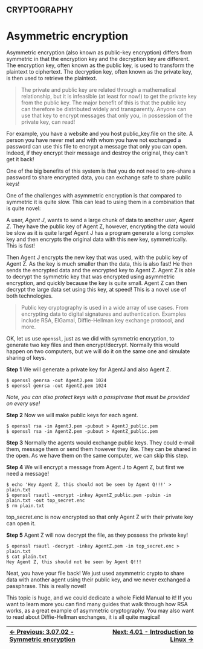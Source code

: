## CRYPTOGRAPHY

# Asymmetric encryption

Asymmetric
encryption (also known as public-key encryption) differs from symmetric
in that the encryption key and the decryption key are different. The
encryption key, often known as the public key, is used to transform the
plaintext to ciphertext. The decryption key, often known as the private
key, is then used to retrieve the plaintext.

> The private and public key are related through a mathematical
> relationship, but it is infeasible (at least for now!) to get the
> private key from the public key. The major benefit of this is that the
> public key can therefore be distributed widely and transparently. Anyone
> can use that key to encrypt messages that only you, in possession of
> the private key, can read!

For example, you have a website and you host public\_key.file on the
site. A person you have never met and with whom you have not exchanged a
 password can use this file to encrypt a message that only you can open.
 Indeed, if they encrypt their message and destroy the original, they
can't get it back!

One of the big benefits of this system is that you do not need to
pre-share a password to share encrypted data, you can exchange safe to
share public keys!

One of the challenges with asymmetric encryption is that compared to
symmetric it is quite slow. This can lead to using them in a combination
 that is quite novel:

A user, *Agent J*, wants to send a large chunk of data to another user, *Agent Z*.
 They have the public key of Agent Z, however, encrypting the data would
 be slow as it is quite large! Agent J has a program generate a long
complex key and then encrypts the original data with this new key,
symmetrically. This is fast!

Then Agent J encrypts the new key that was used, with the public key
of Agent Z. As the key is much smaller than the data, this is also fast!
 He then sends the encrypted data and the encrypted key to Agent Z.
Agent Z is able to decrypt the symmetric key that was encrypted using
asymmetric encryption, and quickly because the key is quite small. Agent
 Z can then decrypt the large data set using this key, at speed! This is
 a novel use of both technologies.

> Public key cryptography is used in a wide array of use cases. From
> encrypting data to digital signatures and authentication. Examples
> include RSA, ElGamal, Diffie-Hellman key exchange protocol, and more.

OK, let us use `openssl`, just as we did with symmetric
encryption, to generate two key files and then encrypt/decrypt. Normally
 this would happen on two computers, but we will do it on the same one
and simulate sharing of keys.

**Step 1**
We will generate a private key for AgentJ and also Agent Z.

```console
$ openssl genrsa -out AgentJ.pem 1024
$ openssl genrsa -out AgentZ.pem 1024
```

*Note, you can also protect keys with a passphrase that must be provided on every use!*

**Step 2**
Now we will make public keys for each agent.

```console
$ openssl rsa -in AgentJ.pem -pubout > AgentJ_public.pem
$ openssl rsa -in AgentZ.pem -pubout > AgentZ_public.pem
```

**Step 3**
Normally the agents would exchange public keys. They could e-mail them,
message them or send them however they like. They can be shared in the
open. As we have them on the same computer, we can skip this step.

**Step 4**
We will encrypt a message from Agent J to Agent Z, but first we need a message!

```console
$ echo 'Hey Agent Z, this should not be seen by Agent Q!!!' > plain.txt
$ openssl rsautl -encrypt -inkey AgentZ_public.pem -pubin -in plain.txt -out top_secret.enc
$ rm plain.txt
```

top\_secret.enc is now encrypted so that only Agent Z with their private key can open it.

**Step 5**
Agent Z will now decrypt the file, as they possess the private key!

```console
$ openssl rsautl -decrypt -inkey AgentZ.pem -in top_secret.enc > plain.txt
$ cat plain.txt
Hey Agent Z, this should not be seen by Agent Q!!!
```

Neat, you have your file back! We just used asymmetric crypto to
share data with another agent using their public key, and we never
exchanged a passphrase. This is really novel!

This topic is huge, and we could dedicate a whole Field Manual to it!
 If you want to learn more you can find many guides that walk through
how RSA works, as a great example of asymmetric cryptography. You may
also want to read about Diffie-Hellman exchanges, it is all quite
magical!

<div align="center">

[← Previous: 3.07.02 - Symmetric encryption](SymmetricEncryption3.7.2.md) | [Next: 4.01 - Introduction to Linux →](IntroductionToLinux4.1.md)
:-|-:
